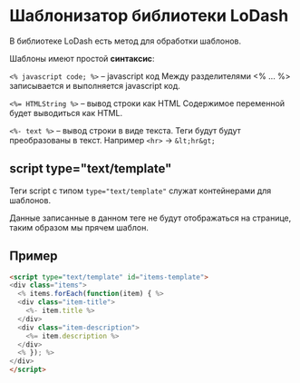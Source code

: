 # Шаблонизатор библиотеки LoDash

В библиотеке LoDash есть метод для обработки шаблонов.

Шаблоны имеют простой **синтаксис**:

`<% javascript code; %>` – javascript код
Между разделителями <% ... %> записывается и выполняется javascript код.

`<%= HTMLString %>` – вывод строки как HTML
Содержимое переменной будет выводиться как HTML.

`<%- text %>` – вывод строки в виде текста.
Теги будут будут преобразованы в текст. Например ``<hr>`` -> `&lt;hr&gt;`

## script type="text/template"

Теги script с типом `type="text/template"` служат контейнерами для шаблонов.

Данные записанные в данном теге не будут отображаться на странице, таким образом мы прячем шаблон.

## Пример

```html
<script type="text/template" id="items-template">
<div class="items">
  <% items.forEach(function(item) { %>
  <div class="item-title">
    <%- item.title %>
  </div>
  <div class="item-description">
    <%= item.description %>
  </div>
  <% }); %>
</div>
</script>
```
